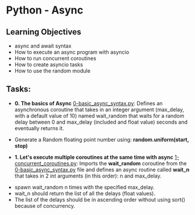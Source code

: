# Python - Async
## Learning Objectives

- async and await syntax
- How to execute an async program with asyncio
- How to run concurrent coroutines
- How to create asyncio tasks
- How to use the random module


## Tasks:
* **0. The basics of Async**
[0-basic_async_syntax.py](./0-basic_async_syntax.py): Defines an asynchronous coroutine that takes in an integer argument
(max_delay, with a default value of 10) named wait_random that waits for a random delay between 0 and max_delay (included and float value)
seconds and eventually returns it.
- Generate a Random floating point number using:
**random.uniform(start, stop)**

* **1. Let's execute multiple coroutines at the same time with async**
[1-concurrent_coroutines.py](./1-concurrent_coroutines.py): Imports the __wait_random__ coroutine from the [0-basic_async_syntax.py](./0-basic_async_syntax.py) file and defines an async routine called __wait_n__
that takes in 2 int arguments (in this order): n and max_delay.
- spawn wait_random n times with the specified max_delay.
- wait_n should return the list of all the delays (float values).
- The list of the delays should be in ascending order without using sort() because of concurrency.